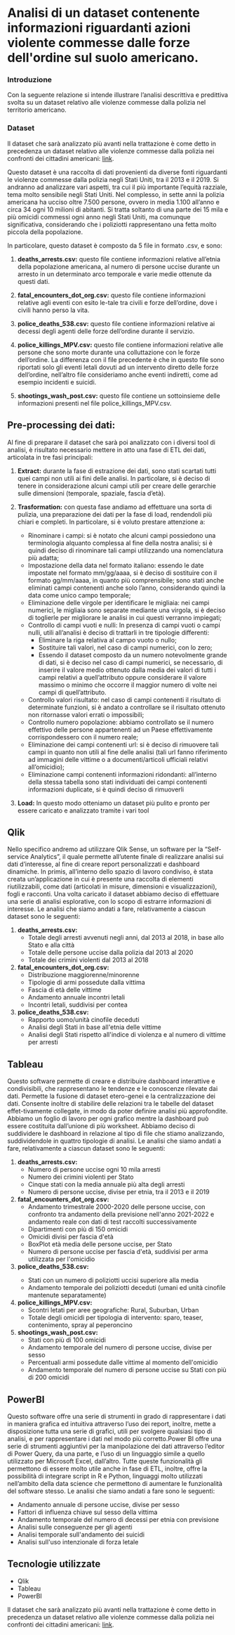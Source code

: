 # Analisi di un dataset contenente informazioni riguardanti azioni violente commesse dalle forze dell'ordine sul suolo americano.
### Introduzione
Con la seguente relazione si intende illustrare l’analisi descrittiva e predittiva svolta su un dataset relativo alle violenze commesse dalla polizia nel territorio americano.

### Dataset
Il dataset che sarà analizzato più avanti nella trattazione è come detto in precedenza un dataset relativo alle violenze commesse dalla polizia nei confronti dei cittadini americani: [link](https://www.kaggle.com/datasets/jpmiller/police-violence-in-the-us).

Questo dataset è una raccolta di dati provenienti da diverse fonti riguardanti le violenze commesse dalla polizia negli Stati Uniti, tra il 2013 e il 2019. Si andranno ad analizzare vari aspetti, tra cui il più importante l’equità razziale, tema molto sensibile negli Stati Uniti. Nel complesso, in sette anni la polizia americana ha ucciso oltre 7.500 persone, ovvero in media 1.100 all’anno e circa 34 ogni 10 milioni di abitanti. Si tratta soltanto di una parte dei 15 mila e più omicidi commessi ogni anno negli Stati Uniti, ma comunque significativa, considerando che i poliziotti rappresentano una fetta molto piccola della popolazione.

In particolare, questo dataset è composto da 5 file in formato .csv, e sono:

1. **deaths_arrests.csv:** questo file contiene informazioni relative all’etnia della popolazione americana, al numero di persone uccise durante un arresto in un determinato arco temporale e varie medie ottenute da questi dati.

2. **fatal_encounters_dot_org.csv:** questo file contiene informazioni relative agli eventi con esito le-tale tra civili e forze dell’ordine, dove i civili hanno perso la vita.

3. **police_deaths_538.csv:** questo file contiene informazioni relative ai decessi degli agenti delle forze dell’ordine durante il servizio.

4. **police_killings_MPV.csv:** questo file contiene informazioni relative alle persone che sono morte durante una colluttazione con le forze dell’ordine. La differenza con il file precedente è che in questo file sono riportati solo gli eventi letali dovuti ad un intervento diretto delle forze dell’ordine, nell’altro file consideriamo anche eventi indiretti, come ad esempio incidenti e suicidi.

5. **shootings_wash_post.csv:** questo file contiene un sottoinsieme delle informazioni presenti nel file police_killings_MPV.csv.

## Pre-processing dei dati:

Al fine di preparare il dataset che sarà poi analizzato con i diversi tool di analisi, è risultato necessario mettere in atto una fase di ETL dei dati, articolata in tre fasi principali:

1. **Extract:** durante la fase di estrazione dei dati, sono stati scartati tutti quei campi non utili ai fini delle analisi. In particolare, si è deciso di tenere in considerazione alcuni campi utili per creare delle gerarchie sulle dimensioni (temporale, spaziale, fascia d’età).

2. **Trasformation:** con questa fase andiamo ad effettuare una sorta di pulizia, una preparazione dei dati per la fase di load, rendendoli più chiari e completi.
   In particolare, si è voluto prestare attenzione a:
   * Rinominare i campi: si è notato che alcuni campi possiedono una terminologia alquanto complessa al fine della nostra analisi; si è quindi deciso di rinominare tali campi utilizzando una nomenclatura più adatta;
   * Impostazione della data nel formato italiano: essendo le date impostate nel formato mm/gg/aaaa, si è deciso di sostituire con il formato gg/mm/aaaa, in quanto più comprensibile; sono stati anche eliminati campi contenenti anche solo l’anno, considerando quindi la data come unico campo temporale;
   * Eliminazione delle virgole per identificare le migliaia: nei campi numerici, le migliaia sono separate mediante una virgola, si è deciso di toglierle per migliorare le analisi in cui questi verranno impiegati;
   * Controllo di campi vuoti e nulli: In presenza di campi vuoti o campi nulli, utili all’analisi è deciso di trattarli in tre tipologie differenti:
     - Eliminare la riga relativa al campo vuoto o nullo;
     - Sostituire tali valori, nel caso di campi numerici, con lo zero;
     - Essendo il dataset composto da un numero notevolmente grande di dati, si è deciso nel caso di campi numerici, se necessario, di inserire il valore medio ottenuto dalla media dei valori di tutti i campi relativi a quell’attributo oppure considerare il valore massimo o minimo che occorre il maggior numero di volte nei campi di quell’attributo.
   * Controllo valori risultato: nel caso di campi contenenti il risultato di determinate funzioni, si è andato a controllare se il risultato ottenuto non ritornasse valori errati o impossibili;
   * Controllo numero popolazione: abbiamo controllato se il numero effettivo delle persone appartenenti ad un Paese effettivamente corrispondessero con il numero reale;
   * Eliminazione dei campi contenenti url: si è deciso di rimuovere tali campi in quanto non utili al fine delle analisi (tali url fanno riferimento ad immagini delle vittime o a documenti/articoli ufficiali relativi all’omicidio);
   * Eliminazione campi contenenti informazioni ridondanti: all’interno della stessa tabella sono stati individuati dei campi contenenti informazioni duplicate, si è quindi deciso di rimuoverli
3. **Load:** In questo modo otteniamo un dataset più pulito e pronto per essere caricato e analizzato tramite i vari tool


## Qlik
Nello specifico andremo ad utilizzare Qlik Sense, un software per la “Self-service Analytics”, il quale permette all’utente finale di realizzare analisi sui dati d’interesse, al fine di creare report personalizzati e dashboard dinamiche.
In primis, all’interno dello spazio di lavoro condiviso, è stata creata un’applicazione in cui è presente una raccolta di elementi riutilizzabili, come dati (articolati in misure, dimensioni e visualizzazioni), fogli e racconti. Una volta caricato il dataset abbiamo deciso di effettuare una serie di analisi esplorative, con lo scopo di estrarre informazioni di interesse. Le analisi che siamo andati a fare, relativamente a ciascun dataset sono le seguenti:
<ol>
  <li><b>deaths_arrests.csv:</b>
    <ul>
      <li>Totale degli arresti avvenuti negli anni, dal 2013 al 2018, in base allo Stato e alla città</li>
      <li>Totale delle persone uccise dalla polizia dal 2013 al 2020</li>
      <li>Totale dei crimini violenti dal 2013 al 2018</li>
    </ul>
  </li>
  <li><b>fatal_encounters_dot_org.csv:</b>
    <ul>
      <li>Distribuzione maggiorenne/minorenne</li>
      <li>Tipologie di armi possedute dalla vittima</li>
      <li>Fascia di età delle vittime</li>
      <li>Andamento annuale incontri letali</li>
      <li>Incontri letali, suddivisi per contea</li>
    </ul>
  </li>
  <li><b>police_deaths_538.csv:</b>
    <ul>
      <li>Rapporto uomo/unità cinofile deceduti</li>
      <li>Analisi degli Stati in base all'etnia delle vittime</li>
      <li>Analisi degli Stati rispetto all'indice di violenza e al numero di vittime per arresti</li>
    </ul>
  </li>
</ol>

## Tableau
Questo software permette di creare e distribuire dashboard interattive e condivisibili, che rappresentano le tendenze e le conoscenze rilevate dai dati. Permette la fusione di dataset etero-genei e la centralizzazione dei dati. Consente inoltre di stabilire delle relazioni tra le tabelle del dataset effet-tivamente collegate, in modo da poter definire analisi più approfondite. Abbiamo un foglio di lavoro per ogni grafico mentre la dashboard può essere costituita dall’unione di più worksheet. Abbiamo deciso di suddividere le dashboard in relazione al tipo di file che stiamo analizzando, suddividendole in quattro tipologie di analisi. Le analisi che siamo andati a fare, relativamente a ciascun dataset sono le seguenti:
<ol>
  <li><b>deaths_arrests.csv:</b>
    <ul>
      <li>Numero di persone uccise ogni 10 mila arresti</li>
      <li>Numero dei crimini violenti per Stato</li>
      <li>Cinque stati con la media annuale più alta degli arresti</li>
      <li>Numero di persone uccise, divise per etnia, tra il 2013 e il 2019</li>
    </ul>
  </li>
  <li><b>fatal_encounters_dot_org.csv:</b>
    <ul>
      <li>Andamento trimestrale 2000-2020 delle persone uccise, con confronto tra andamento della previsione nell'anno 2021-2022 e andamento reale con dati di test raccolti successivamente</li>
      <li>Dipartimenti con più di 150 omicidi</li>
      <li>Omicidi divisi per fascia d'età</li>
      <li>BoxPlot età media delle persone uccise, per Stato</li>
      <li>Numero di persone uccise per fascia d'età, suddivisi per arma utilizzata per l'omicidio</li>
    </ul>
  </li>
  <li><b>police_deaths_538.csv:</b></li>
    <ul>
      <li>Stati con un numero di poliziotti uccisi superiore alla media</li>
      <li>Andamento temporale dei poliziotti deceduti (umani ed unità cinofile mantenute separatamente)</li>
    </ul>
  <li><b>police_killings_MPV.csv:</b>
    <ul>
      <li>Scontri letati per aree geografiche: Rural, Suburban, Urban</li>
      <li>Totale degli omicidi per tipologia di intervento: sparo, teaser, contenimento, spray al peperoncino</li>
    </ul>
  </li>
  <li><b>shootings_wash_post.csv:</b>
    <ul>
      <li>Stati con più di 100 omicidi</li>
      <li>Andamento temporale del numero di persone uccise, divise per sesso</li>
      <li>Percentuali armi possedute dalle vittime al momento dell'omicidio</li>
      <li>Andamento temporale del numero di persone uccise su Stati con più di 200 omicidi</li>
    </ul>
  </li>
</ol>

## PowerBI
Questo software offre una serie di strumenti in grado di rappresentare i dati in maniera grafica ed intuitiva attraverso l’uso dei report, inoltre, mette a disposizione tutta una serie di grafici, utili per svolgere qualsiasi tipo di analisi, e per rappresentare i dati nel modo più corretto.Power BI offre una serie di strumenti aggiuntivi per la manipolazione dei dati attraverso l’editor di Power Query, da una parte, e l’uso di un linguaggio simile a quello utilizzato per Microsoft Excel, dall’altro. Tutte queste funzionalità gli permettono di essere molto utile anche in fase di ETL, inoltre, offre la possibilità di integrare script in R e Python, linguaggi molto utilizzati nell’ambito della data science che permettono di aumentare le funzionalità del software stesso. Le analisi che siamo andati a fare sono le seguenti:
<ul>
    <li>Andamento annuale di persone uccise, divise per sesso</li>
    <li>Fattori di influenza chiave sul sesso della vittima</li>
    <li>Andamento temporale del numero di decessi per etnia con previsione</li>
    <li>Analisi sulle conseguenze per gli agenti</li>
    <li>Analisi temporale sull'andamento dei suicidi</li>
    <li>Analisi sull'uso intenzionale di forza letale</li>
</ul>

## Tecnologie utilizzate
<ul>
  <li>Qlik</li>
  <li>Tableau</li>
  <li>PowerBI</li>
</ul>

Il dataset che sarà analizzato più avanti nella trattazione è come detto in precedenza un dataset relativo alle violenze commesse dalla polizia nei confronti dei cittadini americani: [link](https://www.kaggle.com/datasets/jpmiller/police-violence-in-the-us).

